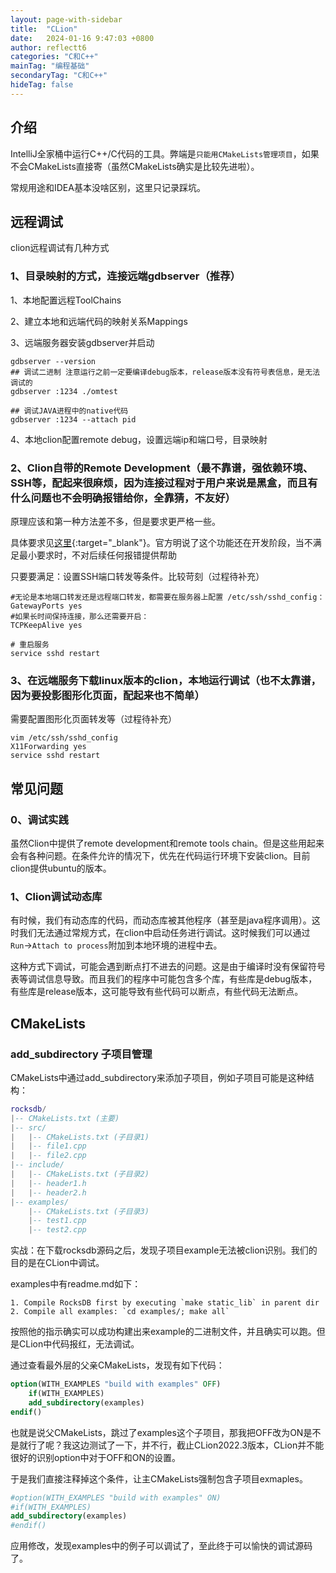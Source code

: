 ```yaml
---
layout: page-with-sidebar
title:  "CLion"
date:   2024-01-16 9:47:03 +0800
author: reflectt6
categories: "C和C++"
mainTag: "编程基础"
secondaryTag: "C和C++"
hideTag: false
---
```


## 介绍

IntelliJ全家桶中运行C++/C代码的工具。弊端是`只能用CMakeLists管理项目`，如果不会CMakeLists直接寄（虽然CMakeLists确实是比较先进啦）。

常规用途和IDEA基本没啥区别，这里只记录踩坑。



## 远程调试

clion远程调试有几种方式

### 1、目录映射的方式，连接远端gdbserver（推荐）

1、本地配置远程ToolChains

2、建立本地和远端代码的映射关系Mappings

3、远端服务器安装gdbserver并启动

```shell
gdbserver --version
## 调试二进制 注意运行之前一定要编译debug版本，release版本没有符号表信息，是无法调试的
gdbserver :1234 ./omtest 

## 调试JAVA进程中的native代码
gdbserver :1234 --attach pid
```

4、本地clion配置remote debug，设置远端ip和端口号，目录映射

### 2、Clion自带的Remote Development（最不靠谱，强依赖环境、SSH等，配起来很麻烦，因为连接过程对于用户来说是黑盒，而且有什么问题也不会明确报错给你，全靠猜，不友好）

原理应该和第一种方法差不多，但是要求更严格一些。

具体要求见[这里](https://www.jetbrains.com/help/idea/prerequisites.html#min_requirements){:target="_blank"}。官方明说了这个功能还在开发阶段，当不满足最小要求时，不对后续任何报错提供帮助

只要要满足：设置SSH端口转发等条件。比较苛刻（过程待补充）

```shell
#无论是本地端口转发还是远程端口转发，都需要在服务器上配置 /etc/ssh/sshd_config：
GatewayPorts yes
#如果长时间保持连接，那么还需要开启：
TCPKeepAlive yes

# 重启服务
service sshd restart
```

### 3、在远端服务下载linux版本的clion，本地运行调试（也不太靠谱，因为要投影图形化页面，配起来也不简单）

需要配置图形化页面转发等（过程待补充）

```shell
vim /etc/ssh/sshd_config
X11Forwarding yes
service sshd restart
```



## 常见问题

### 0、调试实践

虽然Clion中提供了remote development和remote tools chain。但是这些用起来会有各种问题。在条件允许的情况下，优先在代码运行环境下安装clion。目前clion提供ubuntu的版本。



### 1、Clion调试动态库

有时候，我们有动态库的代码，而动态库被其他程序（甚至是java程序调用）。这时我们无法通过常规方式，在clion中启动任务进行调试。这时候我们可以通过`Run`->`Attach to process`附加到本地环境的进程中去。

这种方式下调试，可能会遇到断点打不进去的问题。这是由于编译时没有保留符号表等调试信息导致。而且我们的程序中可能包含多个库，有些库是debug版本，有些库是release版本，这可能导致有些代码可以断点，有些代码无法断点。





## CMakeLists

### add_subdirectory 子项目管理

CMakeLists中通过add_subdirectory来添加子项目，例如子项目可能是这种结构：

```lua
rocksdb/
|-- CMakeLists.txt (主要)
|-- src/
|   |-- CMakeLists.txt (子目录1)
|   |-- file1.cpp
|   |-- file2.cpp
|-- include/
|   |-- CMakeLists.txt (子目录2)
|   |-- header1.h
|   |-- header2.h
|-- examples/
    |-- CMakeLists.txt (子目录3)
    |-- test1.cpp
    |-- test2.cpp
```

实战：在下载rocksdb源码之后，发现子项目example无法被clion识别。我们的目的是在CLion中调试。

examples中有readme.md如下：

```shell
1. Compile RocksDB first by executing `make static_lib` in parent dir
2. Compile all examples: `cd examples/; make all`
```

按照他的指示确实可以成功构建出来example的二进制文件，并且确实可以跑。但是CLion中代码报红，无法调试。

通过查看最外层的父亲CMakeLists，发现有如下代码：

```cmake
option(WITH_EXAMPLES "build with examples" OFF)
	if(WITH_EXAMPLES)
	add_subdirectory(examples)
endif()
```

也就是说父CMakeLists，跳过了examples这个子项目，那我把OFF改为ON是不是就行了呢？我这边测试了一下，并不行，截止CLion2022.3版本，CLion并不能很好的识别option中对于OFF和ON的设置。

于是我们直接注释掉这个条件，让主CMakeLists强制包含子项目exmaples。

```cmake
#option(WITH_EXAMPLES "build with examples" ON)
#if(WITH_EXAMPLES)
add_subdirectory(examples)
#endif()
```

应用修改，发现examples中的例子可以调试了，至此终于可以愉快的调试源码了。
